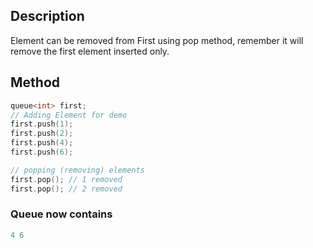 ## Description 
Element can be removed from First using pop method, remember it will remove the first element inserted only.

## Method
```cpp
queue<int> first;
// Adding Element for demo
first.push(1);
first.push(2);
first.push(4);
first.push(6);

// popping (removing) elements 
first.pop(); // 1 removed
first.pop(); // 2 removed
```

### Queue now contains
```cpp
4 6
```